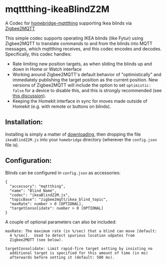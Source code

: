 # mqttthing-ikeaBlindZ2M
A Codec for [homebridge-mqttthing](https://github.com/arachnetech/homebridge-mqttthing) supporting Ikea blinds via [Zigbee2MQTT](https://github.com/Koenkk/zigbee2mqtt)

This simple codec supports operating IKEA blinds (like Fytur) using Zigbee2MQTT to translate commands to and from the blinds into MQTT messages, which mqttthing receives, and this codec encodes and decodes.  Specifically, this codec handles:

- Rate limiting new position targets, as when sliding the blinds up and down in Home or Watch interface
- Working around Zigbee2MQTT's default behavior of "optimistically" and immediately publishing the target position as the current position. New versions of Zigbee2MQTT will include the option to set `optimistic: false` for a device to disable this, and this is strongly recommended (see [this discussion](https://github.com/Koenkk/zigbee2mqtt/issues/4524)). 
- Keeping the Homekit interface in sync for moves made outside of Homekit (e.g. with remote or buttons on blinds). 

## Installation:

Installing is simply a matter of [downloading](https://github.com/jdtsmith/mqttthing-ikeaBlindZ2M/archive/main.zip), then dropping the file `ikeaBlindZ2M.js` into your `homebridge` directory (wherever the `config.json` file is).  

## Configuration:

Blinds can be configured in `config.json` as accessories:

```
{
  "accessory": "mqttthing",
  "name": "Blind Name",
  "codec": "ikeaBlindZ2M.js",
  "topicBase": "zigbee2mqtt/ikea_blind_topic",
  "maxRate": number > 0 [OPTIONAL],
  "targetConsolidate": number > 0 [OPTIONAL]
}
```

A couple of optional parameters can also be included:

```
maxRate: The maximum rate (in %/sec) that a blind can move [default:
  4 %/sec].  Used to detect spurious location udpates from
  Zigbee2MQTT (see below).

targetConsolidate: Limit rapid-fire target setting by insisting no
  additional target is specified for this amount of time (in ms)
  afterwards before setting it (default: 500 ms).
```
